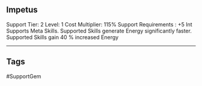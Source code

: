 ## Impetus
Support
Tier: 2
Level: 1
Cost Multiplier: 115%
Support Requirements : +5 Int
Supports Meta Skills. Supported Skills generate Energy significantly faster.
Supported Skills gain 40 % increased Energy

---
## Tags
#SupportGem
